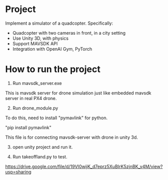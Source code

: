 # Project

Implement a simulator of a quadcopter.
Specifically:
- Quadcopter with two cameras in front, in a city setting
- Use Unity 3D, with physics
- Support MAVSDK API
- Integration with OpenAI Gym, PyTorch


# How to run the project

1. Run mavsdk_server.exe

This is mavsdk server for drone simulation just like embedded mavsdk server in real PX4 drone.


2. Run drone_module.py

To do this, need to install "pymavlink" for python.

"pip install pymavlink"

This file is for connecting mavsdk-server with drone in unity 3d.


3. open unity project and run it.

4. Run takeoffland.py to test.

https://drive.google.com/file/d/19VI0wijK_d7eprz5XuBIrK5zjnBK_v4M/view?usp=sharing
